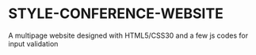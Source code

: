 # STYLE-CONFERENCE-WEBSITE
A multipage website designed with HTML5/CSS30 and a few js codes for input validation
